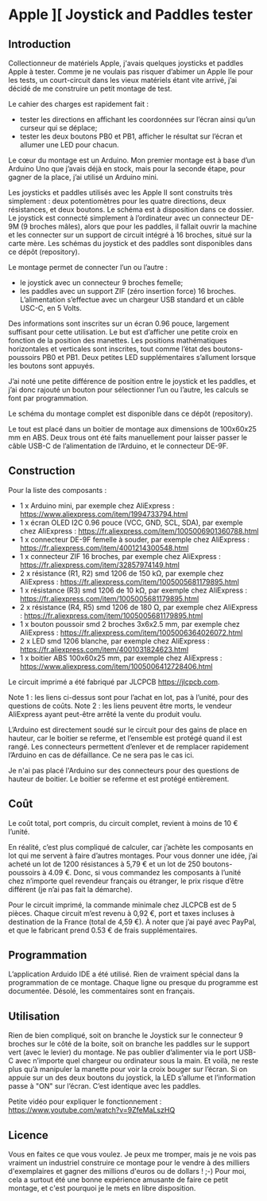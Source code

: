 # Apple ][ Joystick and Paddles tester

## Introduction

Collectionneur de matériels Apple, j'avais quelques joysticks et paddles Apple à tester.
Comme je ne voulais pas risquer d’abimer un Apple IIe pour les tests, un court-circuit dans les vieux matériels étant vite arrivé, j’ai décidé de me construire un petit montage de test.

Le cahier des charges est rapidement fait :
- tester les directions en affichant les coordonnées sur l’écran ainsi qu’un curseur qui se déplace;
- tester les deux boutons PB0 et PB1, afficher le résultat sur l’écran et allumer une LED pour chacun.

Le cœur du montage est un Arduino. Mon premier montage est à base d’un Arduino Uno que j’avais déjà en stock, mais pour la seconde étape, pour gagner de la place, j’ai utilisé un Arduino mini.

Les joysticks et paddles utilisés avec les Apple II sont construits très simplement : deux potentiomètres pour les quatre directions, deux résistances, et deux boutons. Le schéma est à disposition dans ce dossier.
Le joystick est connecté simplement à l’ordinateur avec un connecteur DE-9M (9 broches mâles), alors que pour les paddles, il fallait ouvrir la machine et les connecter sur un support de circuit intégré à 16 broches, situé sur la carte mère.
Les schémas du joystick et des paddles sont disponibles dans ce dépôt (repository).


Le montage permet de connecter l’un ou l’autre :
- le joystick avec un connecteur 9 broches femelle;
- les paddles avec un support ZIF (zéro insertion force) 16 broches.
L’alimentation s’effectue avec un chargeur USB standard et un câble USC-C, en 5 Volts.

Des informations sont inscrites sur un écran 0.96 pouce, largement suffisant pour cette utilisation.
Le but est d’afficher une petite croix en fonction de la position des manettes.
Les positions mathématiques horizontales et verticales sont inscrites, tout comme l’état des boutons-poussoirs PB0 et PB1.
Deux petites LED supplémentaires s’allument lorsque les boutons sont appuyés.

J’ai noté une petite différence de position entre le joystick et les paddles, et j’ai donc rajouté un bouton pour sélectionner l’un ou l’autre, les calculs se font par programmation.

Le schéma du montage complet est disponible dans ce dépôt (repository).

Le tout est placé dans un boitier de montage aux dimensions de 100x60x25 mm en ABS. Deux trous ont été faits manuellement pour laisser passer le câble USB-C de l’alimentation de l’Arduino, et le connecteur DE-9F.


## Construction

Pour la liste des composants :

- 1 x Arduino mini, par exemple chez AliExpress : https://www.aliexpress.com/item/1994733794.html
- 1 x écran OLED I2C 0.96 pouce (VCC, GND, SCL, SDA), par exemple chez AliExpress : https://fr.aliexpress.com/item/1005006901360788.html
- 1 x connecteur DE-9F femelle à souder, par exemple chez AliExpress : https://fr.aliexpress.com/item/4001214300548.html
- 1 x connecteur ZIF 16 broches, par exemple chez AliExpress : https://fr.aliexpress.com/item/32857974149.html
- 2 x résistance (R1, R2) smd 1206 de 150 kΩ, par exemple chez AliExpress : https://fr.aliexpress.com/item/1005005681179895.html
- 1 x résistance (R3) smd 1206 de 10 kΩ, par exemple chez AliExpress : https://fr.aliexpress.com/item/1005005681179895.html
- 2 x résistance (R4, R5) smd 1206 de 180 Ω, par exemple chez AliExpress : https://fr.aliexpress.com/item/1005005681179895.html
- 1 x bouton poussoir smd 2 broches 3x6x2.5 mm, par exemple chez AliExpress : https://fr.aliexpress.com/item/1005006364026072.html
- 2 x LED smd 1206 blanche, par exemple chez AliExpress : https://fr.aliexpress.com/item/4001031824623.html
- 1 x boitier ABS 100x60x25 mm, par exemple chez AliExpress : https://www.aliexpress.com/item/1005006412728406.html

Le circuit imprimé a été fabriqué par JLCPCB https://jlcpcb.com.

Note 1 : les liens ci-dessus sont pour l’achat en lot, pas à l’unité, pour des questions de coûts.
Note 2 : les liens peuvent être morts, le vendeur AliExpress ayant peut-être arrêté la vente du produit voulu.

L’Arduino est directement soudé sur le circuit pour des gains de place en hauteur, car le boitier se referme, et l’ensemble est protégé quand il est rangé.
Les connecteurs permettent d’enlever et de remplacer rapidement l’Arduino en cas de défaillance. Ce ne sera pas le cas ici.

Je n'ai pas placé l'Arduino sur des connecteurs pour des questions de hauteur de boitier. Le boitier se referme et est protégé entièrement.


## Coût

Le coût total, port compris, du circuit complet, revient à moins de 10 € l’unité.

En réalité, c’est plus compliqué de calculer, car j’achète les composants en lot qui me servent à faire d’autres montages. Pour vous donner une idée, j’ai acheté un lot de 1200 résistances à 5,79 € et un lot de 250 boutons-poussoirs à 4.09 €.
Donc, si vous commandez les composants à l’unité chez n’importe quel revendeur français ou étranger, le prix risque d’être différent (je n’ai pas fait la démarche).

Pour le circuit imprimé, la commande minimale chez JLCPCB est de 5 pièces. Chaque circuit m’est revenu à 0,92 €, port et taxes incluses à destination de la France (total de 4,59 €).
À noter que j’ai payé avec PayPal, et que le fabricant prend 0.53 € de frais supplémentaires.


## Programmation

L’application Arduido IDE a été utilisé. Rien de vraiment spécial dans la programmation de ce montage. Chaque ligne ou presque du programme est documentée. Désolé, les commentaires sont en français.


## Utilisation

Rien de bien compliqué, soit on branche le Joystick sur le connecteur 9 broches sur le côté de la boite, soit on branche les paddles sur le support vert (avec le levier) du montage.
Ne pas oublier d’alimenter via le port USB-C avec n’importe quel chargeur ou ordinateur sous la main.
Et voilà, ne reste plus qu’à manipuler la manette pour voir la croix bouger sur l’écran.
Si on appuie sur un des deux boutons du joystick, la LED s’allume et l’information passe à "ON" sur l’écran.
C’est identique avec les paddles.

Petite vidéo pour expliquer le fonctionnement :
https://www.youtube.com/watch?v=9ZfeMaLszHQ


## Licence

Vous en faites ce que vous voulez. Je peux me tromper, mais je ne vois pas vraiment un industriel construire ce montage pour le vendre à des milliers d'exemplaires et gagner des millions d'euros ou de dollars ! ;-)
Pour moi, cela a surtout été une bonne expérience amusante de faire ce petit montage, et c'est pourquoi je le mets en libre disposition. 






